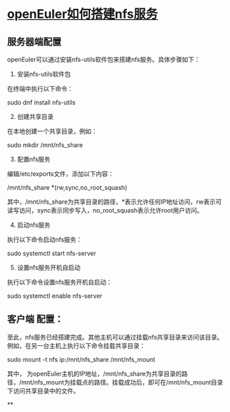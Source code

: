 # [openEuler如何搭建nfs服务](https://www.itxm.cn/post/iaifc1a9.html "openEuler如何搭建nfs服务")

## 服务器端配置

openEuler可以通过安装nfs-utils软件包来搭建nfs服务。具体步骤如下：

1. 安装nfs-utils软件包

在终端中执行以下命令：


sudo dnf install nfs-utils 

2. 创建共享目录

在本地创建一个共享目录，例如：


sudo mkdir /mnt/nfs_share 

3. 配置nfs服务

编辑/etc/exports文件，添加以下内容：


/mnt/nfs_share *(rw,sync,no_root_squash) 

其中，/mnt/nfs_share为共享目录的路径，*表示允许任何IP地址访问，rw表示可读写访问，sync表示同步写入，no_root_squash表示允许root用户访问。

4. 启动nfs服务

执行以下命令启动nfs服务：


sudo systemctl start nfs-server 

5. 设置nfs服务开机自启动

执行以下命令设置nfs服务开机自启动：

sudo systemctl enable nfs-server 

## 客户端 配置：

至此，nfs服务已经搭建完成。其他主机可以通过挂载nfs共享目录来访问该目录。例如，在另一台主机上执行以下命令挂载共享目录：


sudo mount -t nfs  ip:/mnt/nfs_share /mnt/nfs_mount 

  

其中， 为openEuler主机的IP地址，/mnt/nfs_share为共享目录的路径，/mnt/nfs_mount为挂载点的路径。挂载成功后，即可在/mnt/nfs_mount目录下访问共享目录中的文件。

**